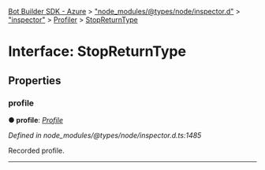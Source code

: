 [Bot Builder SDK - Azure](../README.md) > ["node_modules/@types/node/inspector.d"](../modules/_node_modules__types_node_inspector_d_.md) > ["inspector"](../modules/_node_modules__types_node_inspector_d_._inspector_.md) > [Profiler](../modules/_node_modules__types_node_inspector_d_._inspector_.profiler.md) > [StopReturnType](../interfaces/_node_modules__types_node_inspector_d_._inspector_.profiler.stopreturntype.md)



# Interface: StopReturnType


## Properties
<a id="profile"></a>

###  profile

**●  profile**:  *[Profile](_node_modules__types_node_inspector_d_._inspector_.profiler.profile.md)* 

*Defined in node_modules/@types/node/inspector.d.ts:1485*



Recorded profile.




___


